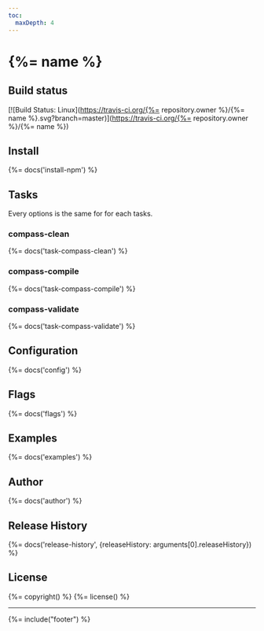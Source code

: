```yaml
---
toc:
  maxDepth: 4
---
```


# {%= name %}

<!-- toc -->

## Build status

[![Build Status: Linux](https://travis-ci.org/{%= repository.owner %}/{%= name %}.svg?branch=master)](https://travis-ci.org/{%= repository.owner %}/{%= name %})

## Install

{%= docs('install-npm') %}

## Tasks

Every options is the same for for each tasks.


### compass-clean

{%= docs('task-compass-clean') %}

### compass-compile

{%= docs('task-compass-compile') %}

### compass-validate

{%= docs('task-compass-validate') %}

## Configuration

{%= docs('config') %}

## Flags

{%= docs('flags') %}

## Examples

{%= docs('examples') %}

## Author

{%= docs('author') %}

## Release History

{%= docs('release-history', {releaseHistory: arguments[0].releaseHistory}) %}

## License

{%= copyright() %}
{%= license() %}

***

{%= include("footer") %}
